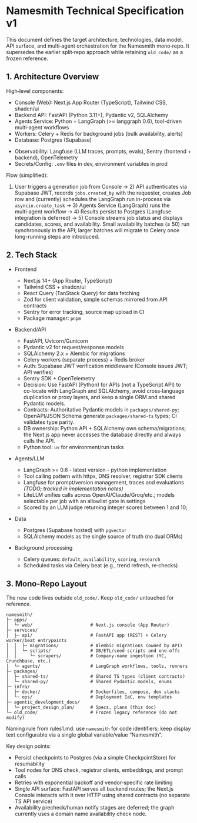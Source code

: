 # Namesmith Technical Specification v1

This document defines the target architecture, technologies, data model, API surface, and multi‑agent orchestration for the Namesmith mono‑repo. It supersedes the earlier split‑repo approach while retaining `old_code/` as a frozen reference.

## 1. Architecture Overview

High‑level components:

- Console (Web): Next.js App Router (TypeScript), Tailwind CSS, shadcn/ui
- Backend API: FastAPI (Python 3.11+), Pydantic v2, SQLAlchemy
- Agents Service: Python + LangGraph (>= langgraph 0.6), tool-driven multi‑agent workflows
- Workers: Celery + Redis for background jobs (bulk availability, alerts)
- Database: Postgres (Supabase)
<!-- Maybe with pgvector for semantic retrieval and analytics - not implemented now -->
- Observability: Langfuse (LLM traces, prompts, evals), Sentry (frontend + backend), OpenTelemetry
- Secrets/Config: `.env` files in dev, environment variables in prod

Flow (simplified):
1) User triggers a generation job from Console → 2) API authenticates via Supabase JWT, records `jobs.created_by` with the requester, creates Job row and (currently) schedules the LangGraph run in-process via `asyncio.create_task` → 3) Agents Service (LangGraph) runs the multi‑agent workflow → 4) Results persist to Postgres (Langfuse integration is deferred) → 5) Console streams job status and displays candidates, scores, and availability.
Small availability batches (≤ 50) run synchronously in the API; larger batches will migrate to Celery once long-running steps are introduced.

## 2. Tech Stack

- Frontend
  - Next.js 14+ (App Router, TypeScript)
  - Tailwind CSS + shadcn/ui
  - React Query (TanStack Query) for data fetching
  - Zod for client validation, simple schemas mirrored from API contracts
  - Sentry for error tracking, source map upload in CI
  - Package manager: `pnpm`

- Backend/API
  - FastAPI, Uvicorn/Gunicorn
  - Pydantic v2 for request/response models
  - SQLAlchemy 2.x + Alembic for migrations
  - Celery workers (separate process) + Redis broker
  - Auth: Supabase JWT verification middleware (Console issues JWT; API verifies)
  - Sentry SDK + OpenTelemetry
  - Decision: Use FastAPI (Python) for APIs (not a TypeScript API) to co‑locate with LangGraph and SQLAlchemy, avoid cross‑language duplication or proxy layers, and keep a single ORM and shared Pydantic models.
  - Contracts: Authoritative Pydantic models in `packages/shared-py`; OpenAPI/JSON Schema generate `packages/shared-ts` types; CI validates type parity.
  - DB ownership: Python API + SQLAlchemy own schema/migrations; the Next.js app never accesses the database directly and always calls the API.
  - Python tool: `uv` for environment/run tasks

- Agents/LLM
  - LangGraph >= 0.6 - latest version - python implementation
  - Tool calling pattern with httpx, DNS resolver, registrar SDK clients
  - Langfuse for prompt/version management, traces and evaluations *(TODO; tracked in implementation notes)*
  - LiteLLM unifies calls across OpenAI/Claude/Groq/etc.; models selectable per job with an allowlist gate in settings
  - Scored by an LLM judge returning integer scores between 1 and 10;

- Data
  - Postgres (Supabase hosted) with `pgvector`
  - SQLAlchemy models as the single source of truth (no dual ORMs)

- Background processing
  - Celery queues: `default`, `availability`, `scoring`, `research`
  - Scheduled tasks via Celery beat (e.g., trend refresh, re‑checks)

## 3. Mono‑Repo Layout

The new code lives outside `old_code/`. Keep `old_code/` untouched for reference.

```
namesmith/
├─ apps/
│  └─ web/                      # Next.js console (App Router)
├─ services/
│  ├─ api/                      # FastAPI app (REST) + Celery worker/beat entrypoints
│  │  ├─ migrations/            # Alembic migrations (owned by API)
│  │  └─ scripts/               # DB/ETL/seed scripts and one-offs
│  │     └─ scrapers/           # Company-name ingestion (YC, Crunchbase, etc.)
│  └─ agents/                   # LangGraph workflows, tools, runners
├─ packages/
│  ├─ shared-ts/                # Shared TS types (client contracts)
│  └─ shared-py/                # Shared Pydantic models, enums
├─ infra/
│  ├─ docker/                   # Dockerfiles, compose, dev stacks
│  └─ ops/                      # Deployment IaC, env templates
├─ agentic_development_docs/
│  └─ project_design_plan/      # Specs, plans (this doc)
└─ old_code/                    # Frozen legacy reference (do not modify)
```

Naming rule from rules1.md: use `namesmith` for code identifiers; keep display text configurable via a single global variable/value “Namesmith”.



Key design points:
- Persist checkpoints to Postgres (via a simple CheckpointStore) for resumability
- Tool nodes for DNS check, registrar clients, embeddings, and prompt calls
- Retries with exponential backoff and vendor‑specific rate limiting
- Single API surface: FastAPI serves all backend routes; the Next.js Console interacts with it over HTTP using shared contracts (no separate TS API service)
- Availability precheck/human notify stages are deferred; the graph currently uses a domain name availability check node.
